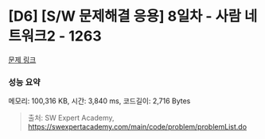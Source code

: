 # [D6] [S/W 문제해결 응용] 8일차 - 사람 네트워크2 - 1263 

[문제 링크](https://swexpertacademy.com/main/code/problem/problemDetail.do?contestProbId=AV18P2B6Iu8CFAZN) 

### 성능 요약

메모리: 100,316 KB, 시간: 3,840 ms, 코드길이: 2,716 Bytes



> 출처: SW Expert Academy, https://swexpertacademy.com/main/code/problem/problemList.do